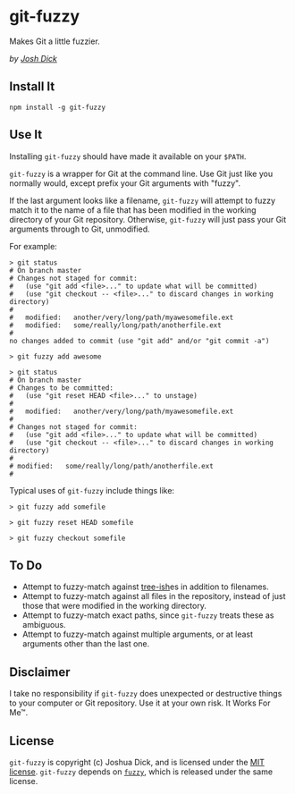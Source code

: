 # git-fuzzy



Makes Git a little fuzzier.

_by [Josh Dick](http://joshdick.net)_

## Install It

    npm install -g git-fuzzy

## Use It

Installing `git-fuzzy` should have made it available on your `$PATH`.

`git-fuzzy` is a wrapper for Git at the command line. Use Git just like you normally would, except prefix your Git arguments with "fuzzy".

If the last argument looks like a filename, `git-fuzzy` will attempt to fuzzy match it to the name of a file that has been modified in the working directory of your Git repository. Otherwise, `git-fuzzy` will just pass your Git arguments through to Git, unmodified.

For example:

    > git status
    # On branch master
    # Changes not staged for commit:
    #   (use "git add <file>..." to update what will be committed)
    #   (use "git checkout -- <file>..." to discard changes in working directory)
    #
    #	modified:   another/very/long/path/myawesomefile.ext
    #	modified:   some/really/long/path/anotherfile.ext
    #
    no changes added to commit (use "git add" and/or "git commit -a")

    > git fuzzy add awesome

    > git status
    # On branch master
    # Changes to be committed:
    #   (use "git reset HEAD <file>..." to unstage)
    #
    #	modified:   another/very/long/path/myawesomefile.ext
    #
    # Changes not staged for commit:
    #   (use "git add <file>..." to update what will be committed)
    #   (use "git checkout -- <file>..." to discard changes in working directory)
    #
    # modified:   some/really/long/path/anotherfile.ext
    #

Typical uses of `git-fuzzy` include things like:

    > git fuzzy add somefile

    > git fuzzy reset HEAD somefile

    > git fuzzy checkout somefile

## To Do

* Attempt to fuzzy-match against [tree-ish](https://www.kernel.org/pub/software/scm/git/docs/)es in addition to filenames.
* Attempt to fuzzy-match against all files in the repository, instead of just those that were modified in the working directory.
* Attempt to fuzzy-match exact paths, since `git-fuzzy` treats these as ambiguous.
* Attempt to fuzzy-match against multiple arguments, or at least arguments other than the last one.

## Disclaimer

I take no responsibility if `git-fuzzy` does unexpected or destructive things to your computer or Git repository. Use it at your own risk. It Works For Me™.

## License

`git-fuzzy` is copyright (c) Joshua Dick, and is licensed under the [MIT license](http://opensource.org/licenses/MIT). `git-fuzzy` depends on [`fuzzy`](https://github.com/mattyork/fuzzy), which is released under the same license.
